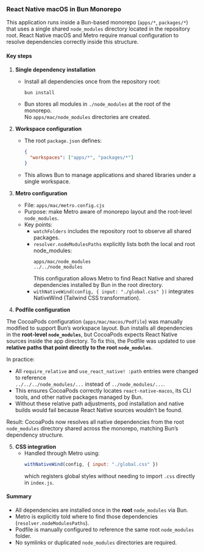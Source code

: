 ### React Native macOS in Bun Monorepo

This application runs inside a Bun-based monorepo (`apps/*`, `packages/*`) that uses a single shared
`node_modules` directory located in the repository root. React Native macOS and Metro require manual
configuration to resolve dependencies correctly inside this structure.

#### Key steps

1. **Single dependency installation**
   - Install all dependencies once from the repository root:
     ```bash
     bun install
     ```
   - Bun stores all modules in `./node_modules` at the root of the monorepo.  
     No `apps/mac/node_modules` directories are created.

2. **Workspace configuration**
   - The root `package.json` defines:
     ```json
     {
       "workspaces": ["apps/*", "packages/*"]
     }
     ```
   - This allows Bun to manage applications and shared libraries under a single workspace.

3. **Metro configuration**
   - File: `apps/mac/metro.config.cjs`
   - Purpose: make Metro aware of monorepo layout and the root-level `node_modules`.
   - Key points:
     - `watchFolders` includes the repository root to observe all shared packages.
     - `resolver.nodeModulesPaths` explicitly lists both the local and root node_modules:
       ```
       apps/mac/node_modules
       ../../node_modules
       ```
       This configuration allows Metro to find React Native and shared dependencies
       installed by Bun in the root directory.
     - `withNativeWind(config, { input: "./global.css" })` integrates NativeWind (Tailwind CSS transformation).

4. **Podfile configuration**

The CocoaPods configuration (`apps/mac/macos/Podfile`) was manually modified to support Bun’s
workspace layout. Bun installs all dependencies in the **root-level `node_modules`**, but CocoaPods
expects React Native sources inside the app directory. To fix this, the Podfile was updated to use
**relative paths that point directly to the root `node_modules`**.  

In practice:
- All `require_relative` and `use_react_native! :path` entries were changed to reference  
  `../../../node_modules/...` instead of `../node_modules/...`.
- This ensures CocoaPods correctly locates `react-native-macos`, its CLI tools,
  and other native packages managed by Bun.
- Without these relative path adjustments, pod installation and native builds
  would fail because React Native sources wouldn’t be found.

Result: CocoaPods now resolves all native dependencies from the root `node_modules`
directory shared across the monorepo, matching Bun’s dependency structure.

5. **CSS integration**
   - Handled through Metro using:
     ```js
     withNativeWind(config, { input: "./global.css" })
     ```
     which registers global styles without needing to import `.css` directly in `index.js`.

#### Summary

- All dependencies are installed once in the **root** `node_modules` via Bun.
- Metro is explicitly told where to find those dependencies (`resolver.nodeModulesPaths`).
- Podfile is manually configured to reference the same root `node_modules` folder.
- No symlinks or duplicated `node_modules` directories are required.